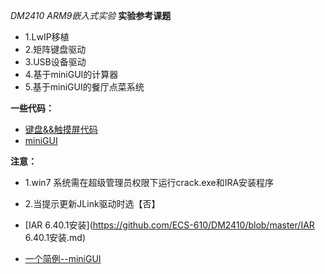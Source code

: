 *DM2410 ARM9嵌入式实验*
**实验参考课题**
- 1.LwIP移植
- 2.矩阵键盘驱动
- 3.USB设备驱动
- 4.基于miniGUI的计算器
- 5.基于miniGUI的餐厅点菜系统

**一些代码：**
- [键盘&&触摸屏代码](http://pan.baidu.com/s/10LL8M)   
- [miniGUI](http://pan.baidu.com/s/1o6MIjAa)

**注意：** 
- 1.win7 系统需在超级管理员权限下运行crack.exe和IRA安装程序 
- 2.当提示更新JLink驱动时选【否】 

- [IAR 6.40.1安装](https://github.com/ECS-610/DM2410/blob/master/IAR 6.40.1安装.md)   
- [一个简例--miniGUI](https://github.com/ECS-610/DM2410/blob/master/一个简例--miniGUI.md)  





